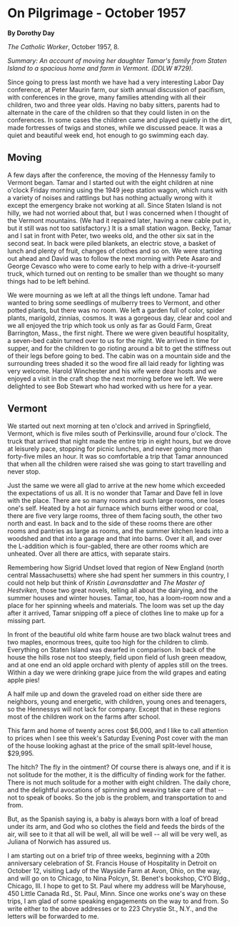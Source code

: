 On Pilgrimage - October 1957
============================

**By Dorothy Day**

*The Catholic Worker*, October 1957, 8.

*Summary: An account of moving her daughter Tamar's family from Staten
Island to a spacious home and farm in Vermont. (DDLW \#729).*

Since going to press last month we have had a very interesting Labor Day
conference, at Peter Maurin farm, our sixth annual discussion of
pacifism, with conferences in the grove, many families attending with
all their children, two and three year olds. Having no baby sitters,
parents had to alternate in the care of the children so that they could
listen in on the conferences. In some cases the children came and played
quietly in the dirt, made fortresses of twigs and stones, while we
discussed peace. It was a quiet and beautiful week end, hot enough to go
swimming each day.

Moving
------

A few days after the conference, the moving of the Hennessy family to
Vermont began. Tamar and I started out with the eight children at nine
o'clock Friday morning using the 1949 jeep station wagon, which runs
with a variety of noises and rattlings but has nothing actually wrong
with it except the emergency brake not working at all. Since Staten
Island is not hilly, we had not worried about that, but I was concerned
when I thought of the Vermont mountains. (We had it repaired later,
having a new cable put in, but it still was not too satisfactory.) It is
a small station wagon. Becky, Tamar and I sat in front with Peter, two
weeks old, and the other six sat in the second seat. In back were piled
blankets, an electric stove, a basket of lunch and plenty of fruit,
changes of clothes and so on. We were starting out ahead and David was
to follow the next morning with Pete Asaro and George Cevasco who were
to come early to help with a drive-it-yourself truck, which turned out
on renting to be smaller than we thought so many things had to be left
behind.

We were mourning as we left at all the things left undone. Tamar had
wanted to bring some seedlings of mulberry trees to Vermont, and other
potted plants, but there was no room. We left a garden full of color,
spider plants, marigold, zinnias, cosmos. It was a gorgeous day, clear
and cool and we all enjoyed the trip which took us only as far as Gould
Farm, Great Barrington, Mass., the first night. There we were given
beautiful hospitality, a seven-bed cabin turned over to us for the
night. We arrived in time for supper, and for the children to go rioting
around a bit to get the stiffness out of their legs before going to bed.
The cabin was on a mountain side and the surrounding trees shaded it so
the wood fire all laid ready for lighting was very welcome. Harold
Winchester and his wife were dear hosts and we enjoyed a visit in the
craft shop the next morning before we left. We were delighted to see Bob
Stewart who had worked with us here for a year.

Vermont
-------

We started out next morning at ten o'clock and arrived in Springfield,
Vermont, which is five miles south of Perkinsville, around four o'clock.
The truck that arrived that night made the entire trip in eight hours,
but we drove at leisurely pace, stopping for picnic lunches, and never
going more than forty-five miles an hour. It was so comfortable a trip
that Tamar announced that when all the children were raised she was
going to start travelling and never stop.

Just the same we were all glad to arrive at the new home which exceeded
the expectations of us all. It is no wonder that Tamar and Dave fell in
love with the place. There are so many rooms and such large rooms, one
loses one's self. Heated by a hot air furnace which burns either wood or
coal, there are five very large rooms, three of them facing south, the
other two north and east. In back and to the side of these rooms there
are other rooms and pantries as large as rooms, and the summer kitchen
leads into a woodshed and that into a garage and that into barns. Over
it all, and over the L-addition which is four-gabled, there are other
rooms which are unheated. Over all there are attics, with separate
stairs.

Remembering how Sigrid Undset loved that region of New England (north
central Massachusetts) where she had spent her summers in this country,
I could not help but think of *Kristin Lavransdatter* and *The Master of
Hestviken*, those two great novels, telling all about the dairying, and
the summer houses and winter houses. Tamar, too, has a loom-room now and
a place for her spinning wheels and materials. The loom was set up the
day after it arrived, Tamar snipping off a piece of clothes line to make
up for a missing part.

In front of the beautiful old white farm house are two black walnut
trees and two maples, enormous trees, quite too high for the children to
climb. Everything on Staten Island was dwarfed in comparison. In back of
the house the hills rose not too steeply, field upon field of lush green
meadow, and at one end an old apple orchard with plenty of apples still
on the trees. Within a day we were drinking grape juice from the wild
grapes and eating apple pies!

A half mile up and down the graveled road on either side there are
neighbors, young and energetic, with children, young ones and teenagers,
so the Hennessys will not lack for company. Except that in these regions
most of the children work on the farms after school.

This farm and home of twenty acres cost \$6,000, and I like to call
attention to prices when I see this week's Saturday Evening Post cover
with the man of the house looking aghast at the price of the small
split-level house, \$29,995.

The hitch? The fly in the ointment? Of course there is always one, and
if it is not solitude for the mother, it is the difficulty of finding
work for the father. There is not much solitude for a mother with eight
children. The daily chore, and the delightful avocations of spinning and
weaving take care of that -- not to speak of books. So the job is the
problem, and transportation to and from.

But, as the Spanish saying is, a baby is always born with a loaf of
bread under its arm, and God who so clothes the field and feeds the
birds of the air, will see to it that all will be well, all will be well
-- all will be very well, as Juliana of Norwich has assured us.

I am starting out on a brief trip of three weeks, beginning with a 20th
anniversary celebration of St. Francis House of Hospitality in Detroit
on October 12, visiting Lady of the Wayside Farm at Avon, Ohio, on the
way, and will go on to Chicago, to Nina Polcyn, St. Benet's bookshop,
CYO Bldg., Chicago, Ill. I hope to get to St. Paul where my address will
be Maryhouse, 450 Little Canada Rd., St. Paul, Minn. Since one works
one's way on these trips, I am glad of some speaking engagements on the
way to and from. So write either to the above addresses or to 223
Chrystie St., N.Y., and the letters will be forwarded to me.
